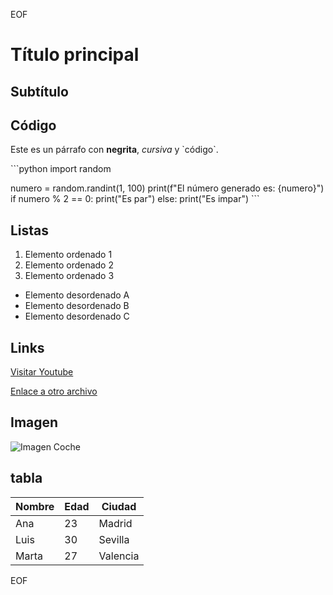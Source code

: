 EOF
# Título principal

## Subtítulo

## Código

Este es un párrafo con **negrita**, *cursiva* y \`código\`.

\`\`\`python
import random

numero = random.randint(1, 100)
print(f"El número generado es: {numero}")
if numero % 2 == 0:
    print("Es par")
else:
    print("Es impar")
\`\`\`

## Listas

1. Elemento ordenado 1  
2. Elemento ordenado 2  
3. Elemento ordenado 3  

- Elemento desordenado A  
- Elemento desordenado B  
- Elemento desordenado C  

## Links

[Visitar Youtube](https://youtube.com)  

[Enlace a otro archivo](archivo2.md)  

## Imagen

![Imagen Coche](https://cdn.autobild.es/sites/navi.axelspringer.es/public/bdc/dc/fotos/Lamborghini_Huracan_STO09_0.jpg)

## tabla

| Nombre | Edad | Ciudad |
|--------|------|--------|
| Ana    | 23   | Madrid |
| Luis   | 30   | Sevilla |
| Marta  | 27   | Valencia |
EOF
